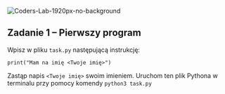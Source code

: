 ![Coders-Lab-1920px-no-background](https://user-images.githubusercontent.com/30623667/104709394-2cabee80-571f-11eb-9518-ea6a794e558e.png)


## Zadanie 1 &ndash; Pierwszy program

Wpisz w pliku `task.py` następującą instrukcję:

```
print("Mam na imię <Twoje imię>")
```
Zastąp napis `<Twoje imię>` swoim imieniem.
Uruchom ten plik Pythona w terminalu przy pomocy komendy `python3 task.py`
